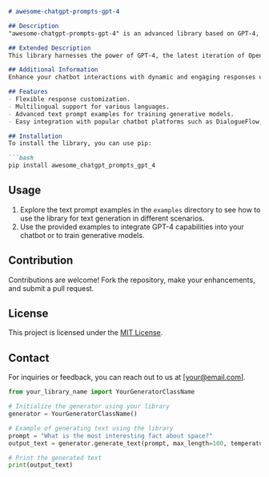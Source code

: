 ```markdown
# awesome-chatgpt-prompts-gpt-4

## Description
"awesome-chatgpt-prompts-gpt-4" is an advanced library based on GPT-4, providing exceptional text prompts for chatbots, question answering, and text generation. The library offers highly customizable responses and extensive multilingual support.

## Extended Description
This library harnesses the power of GPT-4, the latest iteration of OpenAI's powerful language model, to generate high-quality text responses for a wide range of applications. Whether you are building a chatbot, creating content, or exploring creative writing, "awesome-chatgpt-prompts-gpt-4" empowers you with advanced text generation capabilities. With a focus on accuracy, coherence, and flexibility, this library stands out as a valuable tool for natural language processing tasks.

## Additional Information
Enhance your chatbot interactions with dynamic and engaging responses using "awesome-chatgpt-prompts-gpt-4." This library goes beyond basic text generation, allowing you to create rich conversational experiences for users. Experience the seamless integration of state-of-the-art language models into your projects and elevate the quality of communication in AI-driven applications.

## Features
- Flexible response customization.
- Multilingual support for various languages.
- Advanced text prompt examples for training generative models.
- Easy integration with popular chatbot platforms such as DialogueFlow, Rasa, and Microsoft Bot Framework.

## Installation
To install the library, you can use pip:

```bash
pip install awesome_chatgpt_prompts_gpt_4
```

## Usage
1. Explore the text prompt examples in the `examples` directory to see how to use the library for text generation in different scenarios.
2. Use the provided examples to integrate GPT-4 capabilities into your chatbot or to train generative models.

## Contribution
Contributions are welcome! Fork the repository, make your enhancements, and submit a pull request.

## License
This project is licensed under the [MIT License](LICENSE).

## Contact
For inquiries or feedback, you can reach out to us at [your@email.com].

```python
from your_library_name import YourGeneratorClassName

# Initialize the generator using your library
generator = YourGeneratorClassName()

# Example of generating text using the library
prompt = "What is the most interesting fact about space?"
output_text = generator.generate_text(prompt, max_length=100, temperature=0.7)

# Print the generated text
print(output_text)
```
